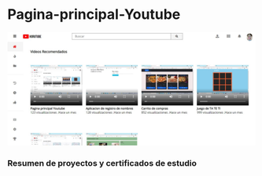 # Pagina-principal-Youtube


![](img/Screenshot_1.jpg)
<h3>Resumen de proyectos y certificados de estudio</h3>
